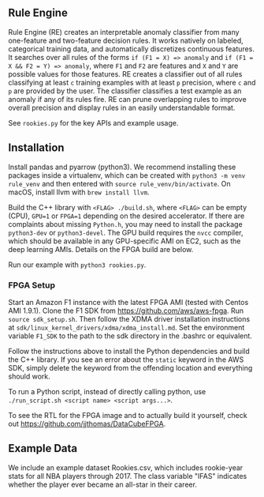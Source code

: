 ## Rule Engine
Rule Engine (RE) creates an interpretable anomaly classifier from many one-feature and
two-feature decision rules. It works natively on labeled, categorical training data,
and automatically discretizes continuous features. It searches over
all rules of the forms `if (F1 = X) => anomaly` and `if (F1 = X && F2 = Y) => anomaly`, where `F1` and
`F2` are features and `X` and `Y` are possible values for those features.
RE creates a classifier out of all rules classifying at least `c` 
training examples with at least `p` precision, where `c` and
`p` are provided by the user. The classifier classifies a test example as an
anomaly if any of its rules fire. RE can prune overlapping rules
to improve overall precision and display rules in an easily understandable format.

See `rookies.py` for the key APIs and example usage.

## Installation
Install pandas and pyarrow (python3). We recommend installing these
packages inside a virtualenv,
which can be created with `python3 -m venv rule_venv` and then entered
with `source rule_venv/bin/activate`. On macOS, install llvm with
`brew install llvm`.

Build the C++ library with
`<FLAG> ./build.sh`, where `<FLAG>` can be empty (CPU), `GPU=1` or
`FPGA=1` depending on the desired accelerator. If there are complaints about
missing `Python.h`, you may need to install the package `python3-dev` or
`python3-devel`. The GPU build requires
the `nvcc` compiler, which should be available in any GPU-specific
AMI on EC2, such as the deep learning AMIs. Details on the FPGA build are below.

Run our example with `python3 rookies.py`.

### FPGA Setup
Start an Amazon F1 instance with the latest FPGA AMI (tested with
Centos AMI 1.9.1). Clone the F1 SDK from https://github.com/aws/aws-fpga.
Run `source sdk_setup.sh`. Then follow the XDMA driver installation instructions
at `sdk/linux_kernel_drivers/xdma/xdma_install.md`. Set the environment variable
`F1_SDK` to the path to the sdk directory in the .bashrc or equivalent.

Follow the instructions above to install the Python dependencies and
build the C++ library. If you see an error 
about the `static` keyword in the AWS SDK, simply delete the keyword from the
offending location and everything should work.

To run a Python script, instead of directly calling python, use
`./run_script.sh <script name> <script args...>`.

To see the RTL for the FPGA image and to actually build it yourself, check out
https://github.com/jjthomas/DataCubeFPGA.

## Example Data
We include an example dataset Rookies.csv, which includes rookie-year stats for all NBA
players through 2017. The class variable "IFAS" indicates whether
the player ever became an all-star in their career.
